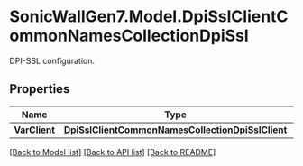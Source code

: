 # SonicWallGen7.Model.DpiSslClientCommonNamesCollectionDpiSsl
DPI-SSL configuration.

## Properties

Name | Type | Description | Notes
------------ | ------------- | ------------- | -------------
**VarClient** | [**DpiSslClientCommonNamesCollectionDpiSslClient**](DpiSslClientCommonNamesCollectionDpiSslClient.md) |  | [optional] 

[[Back to Model list]](../README.md#documentation-for-models) [[Back to API list]](../README.md#documentation-for-api-endpoints) [[Back to README]](../README.md)


